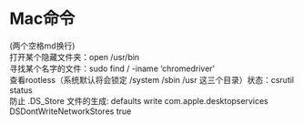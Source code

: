 # Mac命令  
(两个空格md换行)  
打开某个隐藏文件夹：open /usr/bin  
寻找某个名字的文件：sudo find / -iname ‘chromedriver'  
查看rootless（系统默认将会锁定 /system /sbin /usr 这三个目录）状态：csrutil status  
防止 .DS_Store 文件的生成: defaults write com.apple.desktopservices DSDontWriteNetworkStores true
